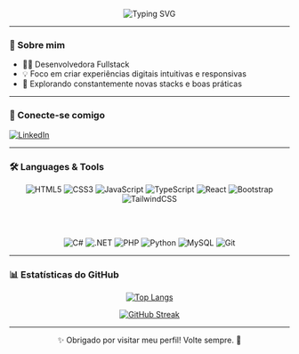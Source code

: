 <!-- Título com animação de digitação -->
<p align="center">
  <img src="https://readme-typing-svg.herokuapp.com?font=Fira+Code&duration=3000&pause=1000&color=36BCF7&center=true&vCenter=true&width=435&lines=Olá%2C+eu+sou+Sâmi+Andrade;Desenvolvedor(a)+Fullstack;Sempre+aprendendo+algo+novo+%F0%9F%8C%B1" alt="Typing SVG" />
</p>


---

### 👋 Sobre mim

- 👨‍💻 Desenvolvedora Fullstack
- 💡 Foco em criar experiências digitais intuitivas e responsivas
- 🧪 Explorando constantemente novas stacks e boas práticas

---

### 🤝 Conecte-se comigo

[![LinkedIn](https://img.shields.io/badge/LinkedIn-0077B5?style=for-the-badge&logo=linkedin&logoColor=white)](https://www.linkedin.com/in/sâmi-carvalho-793a45270)

---

### 🛠️ Languages & Tools

<div align="center">

<!-- Front-End -->
<img src="https://img.shields.io/badge/HTML5-E34F26?style=for-the-badge&logo=html5&logoColor=white" alt="HTML5"/>
<img src="https://img.shields.io/badge/CSS3-1572B6?style=for-the-badge&logo=css3&logoColor=white" alt="CSS3"/>
<img src="https://img.shields.io/badge/JavaScript-F7DF1E?style=for-the-badge&logo=javascript&logoColor=black" alt="JavaScript"/>
<img src="https://img.shields.io/badge/TypeScript-007ACC?style=for-the-badge&logo=typescript&logoColor=white" alt="TypeScript"/>
<img src="https://img.shields.io/badge/React-20232A?style=for-the-badge&logo=react&logoColor=61DAFB" alt="React"/>
<img src="https://img.shields.io/badge/Bootstrap-563D7C?style=for-the-badge&logo=bootstrap&logoColor=white" alt="Bootstrap"/>
<img src="https://img.shields.io/badge/Tailwind_CSS-38B2AC?style=for-the-badge&logo=tailwind-css&logoColor=white" alt="TailwindCSS"/>

<br/><br/>

<!-- Back-End & Others -->
<img src="https://img.shields.io/badge/C%23-239120?style=for-the-badge&logo=c-sharp&logoColor=white" alt="C#"/>
<img src="https://img.shields.io/badge/.NET-512BD4?style=for-the-badge&logo=dotnet&logoColor=white" alt=".NET"/>
<img src="https://img.shields.io/badge/PHP-777BB4?style=for-the-badge&logo=php&logoColor=white" alt="PHP"/>
<img src="https://img.shields.io/badge/Python-3670A0?style=for-the-badge&logo=python&logoColor=ffdd54" alt="Python"/>
<img src="https://img.shields.io/badge/MySQL-005C84?style=for-the-badge&logo=mysql&logoColor=white" alt="MySQL"/>
<img src="https://img.shields.io/badge/Git-F05032?style=for-the-badge&logo=git&logoColor=white" alt="Git"/>

</div>

---

### 📊 Estatísticas do GitHub

<div align="center">

[![Top Langs](https://github-readme-stats.vercel.app/api/top-langs/?username=samiandrade&layout=compact&theme=tokyonight)](https://github.com/samiandrade)

[![GitHub Streak](https://github-readme-streak-stats.herokuapp.com/?user=samiandrade&theme=tokyonight)](https://github.com/samiandrade)

</div>

---

<p align="center">
  ✨ Obrigado por visitar meu perfil! Volte sempre. 🚀
</p>
